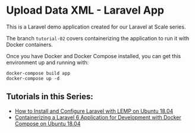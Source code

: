 # Upload Data XML - Laravel App

This is a Laravel demo application created for our Laravel at Scale series. 

The branch `tutorial-02` covers containerizing the application to run it with Docker containers.

Once you have Docker and Docker Compose installed, you can get this environment up and running with:

```
docker-compose build app
docker-compose up -d
```

## Tutorials in this Series:

- [How to Install and Configure Laravel with LEMP on Ubuntu 18.04](https://www.digitalocean.com/community/tutorials/how-to-install-and-configure-laravel-with-lemp-on-ubuntu-18-04)
- [Containerizing a Laravel 6 Application for Development with Docker Compose on Ubuntu 18.04](https://www.digitalocean.com/community/tutorials/containerizing-a-laravel-6-application-for-development-with-docker-compose-on-ubuntu-18-04)


